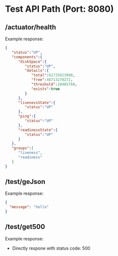 # Test API Path (Port: 8080)

## /actuator/health
Example response:
```json
{
   "status":"UP",
   "components":{
      "diskSpace":{
         "status":"UP",
         "details":{
            "total":62725623808,
            "free":46713270272,
            "threshold":10485760,
            "exists":true
         }
      },
      "livenessState":{
         "status":"UP"
      },
      "ping":{
         "status":"UP"
      },
      "readinessState":{
         "status":"UP"
      }
   },
   "groups":[
      "liveness",
      "readiness"
   ]
}
```


## /test/geJson
Example response:
```json
{
  "message": "hello"
}
```

## /test/get500
Example response:
- Directly respone with status code: 500
